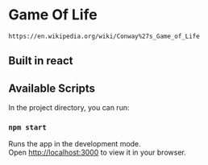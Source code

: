 # Game Of Life
`https://en.wikipedia.org/wiki/Conway%27s_Game_of_Life`

## Built in react

## Available Scripts

In the project directory, you can run:

### `npm start`

Runs the app in the development mode.\
Open [http://localhost:3000](http://localhost:3000) to view it in your browser.
